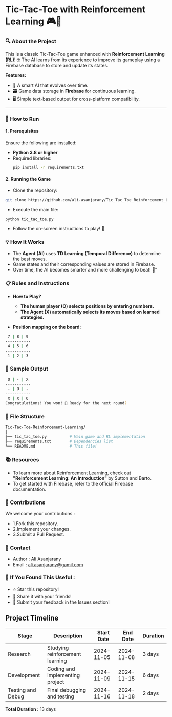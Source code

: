 # Tic-Tac-Toe with Reinforcement Learning 🎮🤖

### **🔍 About the Project**
This is a classic Tic-Tac-Toe game enhanced with **Reinforcement Learning (RL)**! 🤓 The AI learns from its experience to improve its gameplay using a Firebase database to store and update its states.

**Features:**
- 🎯 A smart AI that evolves over time.
- 🗃️ Game data storage in **Firebase** for continuous learning.
- 🖥️ Simple text-based output for cross-platform compatibility.

---

### **🚀 How to Run**

#### **1. Prerequisites**
Ensure the following are installed:
- **Python 3.8 or higher**
- Required libraries:
  ```bash
  pip install -r requirements.txt
  ```
#### **2. Running the Game**
-  Clone the repository:
```bash
git clone https://github.com/ali-asanjarany/Tic_Tac_Toe_Reinforcement_Learning.git
```

-  Execute the main file:

```bash
python tic_tac_toe.py
```
-  Follow the on-screen instructions to play! 🚀

### **💡 How It Works** 
* The **Agent (AI)** uses **TD Learning (Temporal Difference)** to determine the best moves.
* Game states and their corresponding values are stored in Firebase.
* Over time, the AI becomes smarter and more challenging to beat! 🤯”

### **📋 Rules and Instructions**


* **How to Play?**

  *  **The human player (O) selects positions by entering numbers.**
  *  **The Agent (X) automatically selects its moves based on learned strategies.**
* **Position mapping on the board:**
```bash
 7 | 8 | 9
-----------
 4 | 5 | 6
-----------
 1 | 2 | 3
```
### **📸 Sample Output**
```bash
 O | - | X 
-----------
 - | O | - 
-----------
 X | X | O 
Congratulations! You won! 🎉 Ready for the next round?
```
### **📂 File Structure**
```bash
Tic-Tac-Toe-Reinforcement-Learning/
│
├── tic_tac_toe.py          # Main game and RL implementation
├── requirements.txt        # Dependencies list
└── README.md               # This file!
```
### **📚 Resources**
* To learn more about Reinforcement Learning, check out **"Reinforcement Learning: An Introduction"** by Sutton and Barto.
* To get started with Firebase, refer to the official Firebase documentation.
  
### **🤝 Contributions**
We welcome your contributions :
* 1.Fork this repository.
* 2.Implement your changes.
* 3.Submit a Pull Request.
  
### **📧 Contact**
* Author : Ali Asanjarany
* Email : ali.asanjarany@gamil.com
  
### **🌟 If You Found This Useful :**
* ⭐ Star this repository!
* 📨 Share it with your friends!
* 💬 Submit your feedback in the Issues section!



## Project Timeline

| Stage            | Description                       | Start Date  | End Date    | Duration   |
|-------------------|-----------------------------------|-------------|-------------|------------|
| Research          | Studying reinforcement learning  | 2024-11-05  | 2024-11-08  | 3 days     |
| Development       | Coding and implementing project  | 2024-11-09  | 2024-11-15  | 6 days     |
| Testing and Debug | Final debugging and testing      | 2024-11-16  | 2024-11-18  | 2 days     |

**Total Duration :** 13 days

